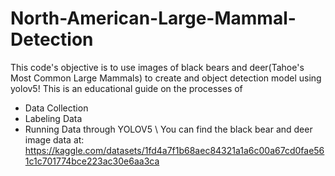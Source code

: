# North-American-Large-Mammal-Detection
This code's objective is to use images of black bears and deer(Tahoe's Most Common Large Mammals) to create and object detection model using yolov5! This is an educational guide on the processes of 
- Data Collection
- Labeling Data
- Running Data through YOLOV5
\ You can find the black bear and deer image data at: https://kaggle.com/datasets/1fd4a7f1b68aec84321a1a6c00a67cd0fae561c1c701774bce223ac30e6aa3ca 
